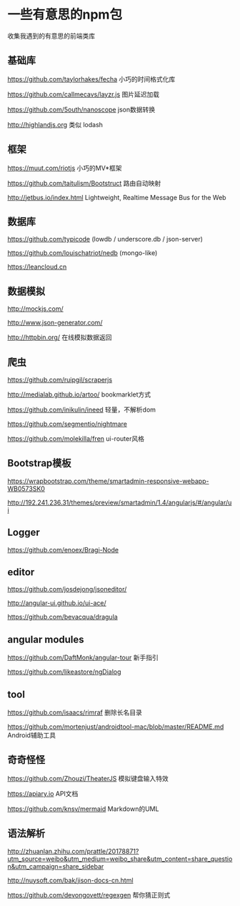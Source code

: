 # 一些有意思的npm包

收集我遇到的有意思的前端类库


## 基础库

https://github.com/taylorhakes/fecha 小巧的时间格式化库

https://github.com/callmecavs/layzr.js 图片延迟加载

https://github.com/5outh/nanoscope json数据转换

http://highlandjs.org 类似 lodash


## 框架

https://muut.com/riotjs 小巧的MV*框架

https://github.com/taitulism/Bootstruct 路由自动映射

http://jetbus.io/index.html Lightweight, Realtime Message Bus for the Web

## 数据库

https://github.com/typicode (lowdb / underscore.db / json-server)

https://github.com/louischatriot/nedb (mongo-like)

https://leancloud.cn



## 数据模拟

http://mockjs.com/

http://www.json-generator.com/

http://httpbin.org/ 在线模拟数据返回


## 爬虫

https://github.com/ruipgil/scraperjs

http://medialab.github.io/artoo/ bookmarklet方式

https://github.com/inikulin/ineed 轻量，不解析dom

https://github.com/segmentio/nightmare

https://github.com/molekilla/fren ui-router风格

## Bootstrap模板

https://wrapbootstrap.com/theme/smartadmin-responsive-webapp-WB0573SK0

http://192.241.236.31/themes/preview/smartadmin/1.4/angularjs/#/angular/ui


## Logger

https://github.com/enoex/Bragi-Node


## editor

https://github.com/josdejong/jsoneditor/

http://angular-ui.github.io/ui-ace/

https://github.com/bevacqua/dragula


## angular modules

https://github.com/DaftMonk/angular-tour 新手指引

https://github.com/likeastore/ngDialog


## tool

https://github.com/isaacs/rimraf 删除长名目录

https://github.com/mortenjust/androidtool-mac/blob/master/README.md Android辅助工具


## 奇奇怪怪

https://github.com/Zhouzi/TheaterJS 模拟键盘输入特效

https://apiary.io API文档

https://github.com/knsv/mermaid Markdown的UML


## 语法解析

http://zhuanlan.zhihu.com/prattle/20178871?utm_source=weibo&utm_medium=weibo_share&utm_content=share_question&utm_campaign=share_sidebar

http://nuysoft.com/bak/jison-docs-cn.html

https://github.com/devongovett/regexgen 帮你猜正则式

